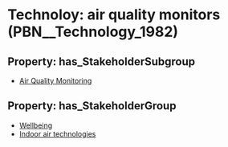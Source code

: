 # Technoloy: __air quality monitors__ (PBN__Technology_1982)

## Property: has_StakeholderSubgroup

* [Air Quality Monitoring](PBN__TechSubgroup_103)

## Property: has_StakeholderGroup

* [Wellbeing](PBN__TechGroup_2)
* [Indoor air technologies](PBN__TechGroup_13)

